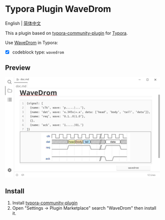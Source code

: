 # Typora Plugin WaveDrom

English | [简体中文](./README.zh-CN.md)

This a plugin based on [typora-community-plugin][core] for [Typora](https://typora.io).

Use [WaveDrom][] in Typora:

- [x] codeblock type: `wavedrom`



## Preview

![](./docs/assets/base.jpg)



## Install

1. Install [typora-community-plugin][core]
2. Open "Settings -> Plugin Marketplace" search "WaveDrom" then install it.



[core]: https://github.com/typora-community-plugin/typora-community-plugin
[WaveDrom]: https://github.com/wavedrom/wavedrom

